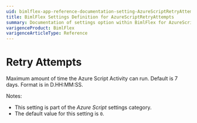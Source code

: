 ```yaml
---
uid: bimlflex-app-reference-documentation-setting-AzureScriptRetryAttempts
title: BimlFlex Settings Definition for AzureScriptRetryAttempts
summary: Documentation of settings option within BimlFlex for AzureScriptRetryAttempts
varigenceProduct: BimlFlex
varigenceArticleType: Reference
---
```


# Retry Attempts

Maximum amount of time the Azure Script Activity can run. Default is 7 days. Format is in D.HH:MM:SS.

Notes:

* This setting is part of the *Azure Script* settings category.
* The default value for this setting is `0`.

